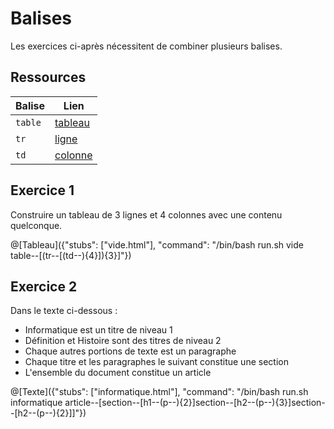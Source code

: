 # Balises

Les exercices ci-après nécessitent de combiner plusieurs balises.

## Ressources
|Balise|Lien|
|------|----|
|`table`|[tableau](https://www.w3schools.com/tags/tag_table.asp)|
|`tr`|[ligne](https://www.w3schools.com/tags/tag_tr.asp)|
|`td`|[colonne](https://www.w3schools.com/tags/tag_td.asp)|

## Exercice 1
Construire un tableau de 3 lignes et 4 colonnes avec une contenu quelconque.

@[Tableau]({"stubs": ["vide.html"], "command": "/bin/bash run.sh vide table--[(tr--[(td--){4}]){3}]"})

## Exercice 2

Dans le texte ci-dessous :
- Informatique est un titre de niveau 1
- Définition et Histoire sont des titres de niveau 2
- Chaque autres portions de texte est un paragraphe
- Chaque titre et les paragraphes le suivant constitue une section
- L'ensemble du document constitue un article
 
@[Texte]({"stubs": ["informatique.html"], "command": "/bin/bash run.sh informatique article--[section--[h1--(p--){2}]section--[h2--(p--){3}]section--[h2--(p--){2}]]"})
